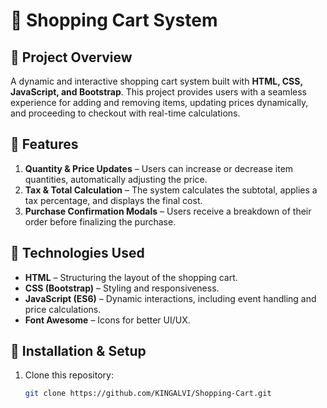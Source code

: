 ﻿# 🛒 Shopping Cart System

## 📌 Project Overview

A dynamic and interactive shopping cart system built with **HTML, CSS, JavaScript, and Bootstrap**. This project provides users with a seamless experience for adding and removing items, updating prices dynamically, and proceeding to checkout with real-time calculations.

## 🚀 Features

1. **Quantity & Price Updates** – Users can increase or decrease item quantities, automatically adjusting the price.
2. **Tax & Total Calculation** – The system calculates the subtotal, applies a tax percentage, and displays the final cost.
3. **Purchase Confirmation Modals** – Users receive a breakdown of their order before finalizing the purchase.

## 🔧 Technologies Used

- **HTML** – Structuring the layout of the shopping cart.
- **CSS (Bootstrap)** – Styling and responsiveness.
- **JavaScript (ES6)** – Dynamic interactions, including event handling and price calculations.
- **Font Awesome** – Icons for better UI/UX.

## 📂 Installation & Setup

1. Clone this repository:

   ```bash
   git clone https://github.com/KINGALVI/Shopping-Cart.git
